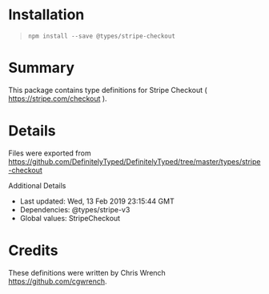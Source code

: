# Installation
> `npm install --save @types/stripe-checkout`

# Summary
This package contains type definitions for Stripe Checkout ( https://stripe.com/checkout ).

# Details
Files were exported from https://github.com/DefinitelyTyped/DefinitelyTyped/tree/master/types/stripe-checkout

Additional Details
 * Last updated: Wed, 13 Feb 2019 23:15:44 GMT
 * Dependencies: @types/stripe-v3
 * Global values: StripeCheckout

# Credits
These definitions were written by Chris Wrench <https://github.com/cgwrench>.
